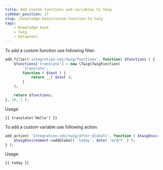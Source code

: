 ```yaml
---
title: Add custom functions and variables to Twig
sidebar_position: 17
slug: /knowledge-base/custom-function-to-twig
tags:
    - Knowledge base
    - Twig
    - Datapress
---
```


To add a custom function use following filter:

```php
add_filter('integration-cds/twig/functions', function( $functions ) {
    $functions['translate'] = new \Twig\TwigFunction(
        'translate',
        function ( $text ) {
            return __( $text );
        }
    );

    return $functions;
}, 10, 1 );
```

Usage:

```twig
{{ translate('Hello') }}
```

To add a custom variable use following action:

```php
add_action( 'integration-cds/twig/after-globals', function ( $twigEnvironment ) {
    $twigEnvironment->addGlobal( 'today', date( 'm/d/Y' ) );
} );
```

Usage:

```twig
{{ today }}
```